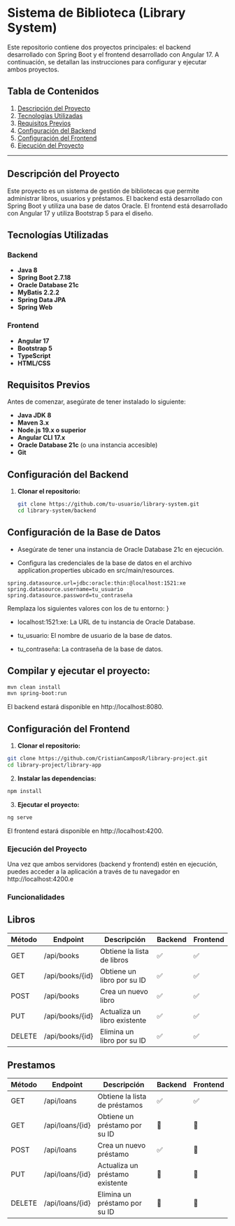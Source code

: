 # Sistema de Biblioteca (Library System)

Este repositorio contiene dos proyectos principales: el backend desarrollado con Spring Boot y el frontend desarrollado con Angular 17. A continuación, se detallan las instrucciones para configurar y ejecutar ambos proyectos.

## Tabla de **Contenidos**

1. [Descripción del Proyecto](#descripción-del-proyecto)
2. [Tecnologías Utilizadas](#tecnologías-utilizadas)
3. [Requisitos Previos](#requisitos-previos)
4. [Configuración del Backend](#configuración-del-backend)
5. [Configuración del Frontend](#configuración-del-frontend)
6. [Ejecución del Proyecto](#ejecución-del-proyecto)
---
## Descripción del Proyecto

Este proyecto es un sistema de gestión de bibliotecas que permite administrar libros, usuarios y préstamos. El backend está desarrollado con Spring Boot y utiliza una base de datos Oracle. El frontend está desarrollado con Angular 17 y utiliza Bootstrap 5 para el diseño.

## Tecnologías Utilizadas

### Backend
- **Java 8**
- **Spring Boot 2.7.18**
- **Oracle Database 21c**
- **MyBatis 2.2.2**
- **Spring Data JPA**
- **Spring Web**

### Frontend
- **Angular 17**
- **Bootstrap 5**
- **TypeScript**
- **HTML/CSS**

## Requisitos Previos

Antes de comenzar, asegúrate de tener instalado lo siguiente:

- **Java JDK 8**
- **Maven 3.x**
- **Node.js 19.x o superior**
- **Angular CLI 17.x**
- **Oracle Database 21c** (o una instancia accesible)
- **Git**

## Configuración del Backend

1. **Clonar el repositorio:**
   ```bash
   git clone https://github.com/tu-usuario/library-system.git
   cd library-system/backend

## Configuración de la Base de Datos

- Asegúrate de tener una instancia de Oracle Database 21c en ejecución.

- Configura las credenciales de la base de datos en el archivo application.properties ubicado en src/main/resources.

```properties
spring.datasource.url=jdbc:oracle:thin:@localhost:1521:xe
spring.datasource.username=tu_usuario
spring.datasource.password=tu_contraseña
```

Remplaza los siguientes valores con los de tu entorno: }

- localhost:1521:xe: La URL de tu instancia de Oracle Database.

- tu_usuario: El nombre de usuario de la base de datos.

- tu_contraseña: La contraseña de la base de datos.

## Compilar y ejecutar el proyecto:

```bash
mvn clean install
mvn spring-boot:run
```

El backend estará disponible en http://localhost:8080.

## Configuración del Frontend

1. **Clonar el repositorio:**
```bash
git clone https://github.com/CristianCamposR/library-project.git
cd library-project/library-app
```

2. **Instalar las dependencias:**
```bash
npm install
```

3. **Ejecutar el proyecto:**

```bash
ng serve
```

El frontend estará disponible en http://localhost:4200.

### Ejecución del Proyecto

Una vez que ambos servidores (backend y frontend) estén en ejecución, puedes acceder a la aplicación a través de tu navegador en http://localhost:4200.e


### Funcionalidades

## Libros

| Método | Endpoint | Descripción | Backend | Frontend |
|--------|----------|-------------|----------|----------|
| GET    | /api/books | Obtiene la lista de libros | ✅ | ✅ |
| GET    | /api/books/{id} | Obtiene un libro por su ID | ✅ | ✅ |
| POST   | /api/books | Crea un nuevo libro | ✅ | ✅ |
| PUT    | /api/books/{id} | Actualiza un libro existente | ✅ | ✅ |
| DELETE | /api/books/{id} | Elimina un libro por su ID | ✅ | ✅ |

## Prestamos

| Método | Endpoint | Descripción | Backend | Frontend |
|--------|----------|-------------|---------|----------| 
| GET    | /api/loans | Obtiene la lista de préstamos | ✅ | ✅ | 
| GET    | /api/loans/{id} | Obtiene un préstamo por su ID | 🔴 | 🔴 | 
| POST   | /api/loans | Crea un nuevo préstamo | ✅ | 🔴 |
| PUT    | /api/loans/{id} | Actualiza un préstamo existente  | 🔴 | 🔴 | 
| DELETE | /api/loans/{id} | Elimina un préstamo por su ID  | 🔴 | 🔴 | 



